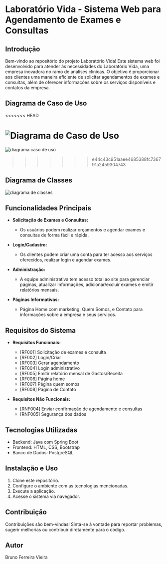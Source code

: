 # Laboratório Vida - Sistema Web para Agendamento de Exames e Consultas

## Introdução

Bem-vindo ao repositório do projeto Laboratório Vida! Este sistema web foi desenvolvido para atender às necessidades do Laboratório Vida, uma empresa inovadora no ramo de análises clínicas. O objetivo é proporcionar aos clientes uma maneira eficiente de solicitar agendamentos de exames e consultas, além de oferecer informações sobre os serviços disponíveis e contatos da empresa.

## Diagrama de Caso de Uso

<<<<<<< HEAD

![Diagrama de Caso de Uso](diagrama\caso\de\uso-2.png)
=======
![diagrama caso de uso](https://github.com/Bruno-FV/TCC/assets/60984829/9bc4f42e-9db5-4a5d-9f66-a00225726bca)
>>>>>>> e44c43c951aaee4685388fc736791a2459304743

## Diagrama de Classes

![diagrama de classes](https://github.com/Bruno-FV/TCC/assets/60984829/ece4ad42-8b58-4919-bb0f-13ab962b8437)

## Funcionalidades Principais

- **Solicitação de Exames e Consultas:**
  - Os usuários podem realizar orçamentos e agendar exames e consultas de forma fácil e rápida.

- **Login/Cadastro:**
  - Os clientes podem criar uma conta para ter acesso aos serviços oferecidos, realizar login e agendar exames.

- **Administração:**
  - A equipe administrativa tem acesso total ao site para gerenciar páginas, atualizar informações, adicionar/excluir exames e emitir relatórios mensais.

- **Páginas Informativas:**
  - Página Home com marketing, Quem Somos, e Contato para informações sobre a empresa e seus serviços.

## Requisitos do Sistema

- **Requisitos Funcionais:**
  - [RF001] Solicitação de exames e consulta
  - [RF002] Login/Criar
  - [RF003] Gerar agendamento
  - [RF004] Login administrativo
  - [RF005] Emitir relatório mensal de Gastos/Receita
  - [RF006] Página home
  - [RF007] Página quem somos
  - [RF008] Página de Contato

- **Requisitos Não Funcionais:**
  - [RNF004] Enviar confirmação de agendamento e consultas
  - [RNF005] Segurança dos dados

## Tecnologias Utilizadas

- Backend: Java com Spring Boot
- Frontend: HTML, CSS, Bootstrap
- Banco de Dados: PostgreSQL

## Instalação e Uso

1. Clone este repositório.
2. Configure o ambiente com as tecnologias mencionadas.
3. Execute a aplicação.
4. Acesse o sistema via navegador.

## Contribuição

Contribuições são bem-vindas! Sinta-se à vontade para reportar problemas, sugerir melhorias ou contribuir diretamente para o código.

## Autor

Bruno Ferreira Vieira
